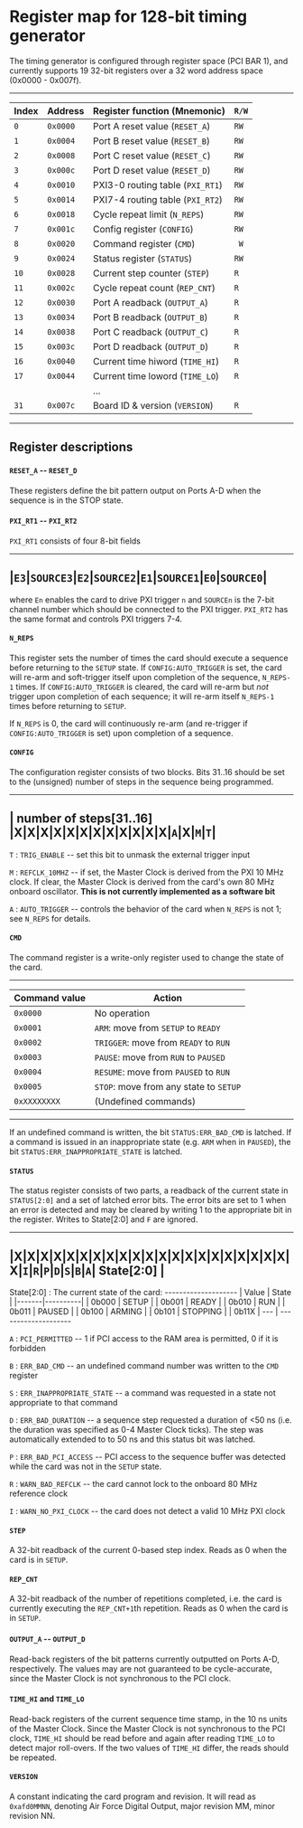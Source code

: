 Register map for 128-bit timing generator
=========================================

The timing generator is configured through register space (PCI BAR 1), and currently
supports 19 32-bit registers over a 32 word address space (0x0000 - 0x007f).

---------------------------------------------------------------
| Index |  Address | Register function (Mnemonic)     | `R/W` |
|-------|----------|----------------------------------|-------|
|   `0` | `0x0000` | Port A reset value (`RESET_A`)   |  `RW` |
|   `1` | `0x0004` | Port B reset value (`RESET_B`)   |  `RW` |
|   `2` | `0x0008` | Port C reset value (`RESET_C`)   |  `RW` |
|   `3` | `0x000c` | Port D reset value (`RESET_D`)   |  `RW` |
|   `4` | `0x0010` | PXI3-0 routing table (`PXI_RT1`) |  `RW` |
|   `5` | `0x0014` | PXI7-4 routing table (`PXI_RT2`) |  `RW` |
|   `6` | `0x0018` | Cycle repeat limit (`N_REPS`)    |  `RW` |
|   `7` | `0x001c` | Config register (`CONFIG`)       |  `RW` |
|   `8` | `0x0020` | Command register (`CMD`)         |  ` W` |
|   `9` | `0x0024` | Status register (`STATUS`)       |  `RW` |
|  `10` | `0x0028` | Current step counter (`STEP`)    |  `R ` |
|  `11` | `0x002c` | Cycle repeat count (`REP_CNT`)   |  `R ` |
|  `12` | `0x0030` | Port A readback (`OUTPUT_A`)     |  `R ` |
|  `13` | `0x0034` | Port B readback (`OUTPUT_B`)     |  `R ` |
|  `14` | `0x0038` | Port C readback (`OUTPUT_C`)     |  `R ` |
|  `15` | `0x003c` | Port D readback (`OUTPUT_D`)     |  `R ` |
|  `16` | `0x0040` | Current time hiword (`TIME_HI`)  |  `R ` |
|  `17` | `0x0044` | Current time loword (`TIME_LO`)  |  `R ` |
|       |          |             ...                  |       |
|  `31` | `0x007c` | Board ID & version (`VERSION`)   |  `R ` |
---------------------------------------------------------------

Register descriptions
---------------------

#### `RESET_A` -- `RESET_D`

These registers define the bit pattern output on Ports A-D when the sequence is in the
STOP state.

#### `PXI_RT1` -- `PXI_RT2`

`PXI_RT1` consists of four 8-bit fields

-------------------------------------------------------------
|`E3`|`SOURCE3`|`E2`|`SOURCE2`|`E1`|`SOURCE1`|`E0`|`SOURCE0`|
-------------------------------------------------------------

where `En` enables the card to drive PXI trigger `n` and `SOURCEn` is the 7-bit channel
number which should be connected to the PXI trigger. `PXI_RT2` has the same format
and controls PXI triggers 7-4.

#### `N_REPS`

This register sets the number of times the card should execute a sequence before
returning to the `SETUP` state. If `CONFIG:AUTO_TRIGGER` is set, the card will
re-arm and soft-trigger itself upon completion of the sequence, `N_REPS-1` times.
If `CONFIG:AUTO_TRIGGER` is cleared, the card will re-arm but *not* trigger upon
completion of each sequence; it will re-arm itself `N_REPS-1` times before returning
to `SETUP`.

If `N_REPS` is 0, the card will continuously re-arm (and re-trigger if
`CONFIG:AUTO_TRIGGER` is set) upon completion of a sequence.

#### `CONFIG`

The configuration register consists of two blocks. Bits 31..16 should be set to the
(unsigned) number of steps in the sequence being programmed.

-----------------------------------------------------------
| number of steps[31..16] |X|X|X|X|X|X|X|X|X|X|X|X|`A`|X|`M`|`T`|
-----------------------------------------------------------

`T`
:   `TRIG_ENABLE` -- set this bit to unmask the external trigger input

`M`
:   `REFCLK_10MHZ` -- if set, the Master Clock is derived from the PXI 10 MHz
    clock. If clear, the Master Clock is derived from the card's own 80 MHz
    onboard oscillator. **This is not currently implemented as a software bit**

`A`
:   `AUTO_TRIGGER` -- controls the behavior of the card when `N_REPS` is not 1;
    see `N_REPS` for details.

#### `CMD`

The command register is a write-only register used to change the state of the card.

----------------------------------------------------------
| Command value | Action                                 |
|---------------|----------------------------------------|
|      `0x0000` | No operation                           |
|      `0x0001` | `ARM`: move from `SETUP` to `READY`    |
|      `0x0002` | `TRIGGER`: move from `READY` to `RUN`  |
|      `0x0003` | `PAUSE`: move from `RUN` to `PAUSED`   |
|      `0x0004` | `RESUME`: move from `PAUSED` to `RUN`  |
|      `0x0005` | `STOP`: move from any state to `SETUP` |
|  `0xXXXXXXXX` | (Undefined commands)                   |
----------------------------------------------------------

If an undefined command is written, the bit `STATUS:ERR_BAD_CMD` is latched. If
a command is issued in an inappropriate state (e.g. `ARM` when in `PAUSED`),
the bit `STATUS:ERR_INAPPROPRIATE_STATE` is latched.

#### `STATUS`

The status register consists of two parts, a readback of the current state in
`STATUS[2:0]` and a set of latched error bits. The error
bits are set to 1 when an error is detected and may be cleared by writing 1 to the
appropriate bit in the register. Writes to State\[2:0] and `F` are ignored.

---------------------------------------------------------------------------------------
|X|X|X|X|X|X|X|X|X|X|X|X|X|X|X|X|X|X|X|X|X|X|`I`|`R`|`P`|`D`|`S`|`B`|`A`| State\[2:0] |
---------------------------------------------------------------------------------------

State\[2:0]
:   The current state of the card:
    --------------------
    | Value | State    |
    |-------|----------|
    | 0b000 | SETUP    |
    | 0b001 | READY    |
    | 0b010 | RUN      |
    | 0b011 | PAUSED   |
    | 0b100 | ARMING   |
    | 0b101 | STOPPING |
    | 0b11X |   ---    |
    --------------------

`A`
:   `PCI_PERMITTED` -- 1 if PCI access to the RAM area is permitted, 0 if it is forbidden

`B`
:   `ERR_BAD_CMD` -- an undefined command number was written to the `CMD` register

`S`
:   `ERR_INAPPROPRIATE_STATE` -- a command was requested in a state not appropriate
    to that command

`D`
:   `ERR_BAD_DURATION` -- a sequence step requested a duration of &lt;50 ns (i.e. the
    duration was specified as 0-4 Master Clock ticks). The step was automatically
    extended to to 50 ns and this status bit was latched.

`P`
:   `ERR_BAD_PCI_ACCESS` -- PCI access to the sequence buffer was detected while the
    card was not in the `SETUP` state.

`R`
:   `WARN_BAD_REFCLK` -- the card cannot lock to the onboard 80 MHz reference clock

`I`
:   `WARN_NO_PXI_CLOCK` -- the card does not detect a valid 10 MHz PXI clock

#### `STEP`

A 32-bit readback of the current 0-based step index. Reads as 0 when the card is
in `SETUP`.

#### `REP_CNT`

A 32-bit readback of the number of repetitions completed, i.e. the card is currently
executing the `REP_CNT+1`th repetition. Reads as 0 when the card is in `SETUP`.

#### `OUTPUT_A` -- `OUTPUT_D`

Read-back registers of the bit patterns currently outputted on Ports A-D, respectively. The
values may are not guaranteed to be cycle-accurate, since the Master Clock is not synchronous
to the PCI clock.

#### `TIME_HI` and `TIME_LO`

Read-back registers of the current sequence time stamp, in the 10 ns units of the Master Clock.
Since the Master Clock is not synchronous to the PCI clock, `TIME_HI` should be read before
and again after reading `TIME_LO` to detect major roll-overs. If the two values of `TIME_HI`
differ, the reads should be repeated.

#### `VERSION`

A constant indicating the card program and revision. It will read as `0xafd0MMNN`, denoting
Air Force Digital Output, major revision MM, minor revision NN.


